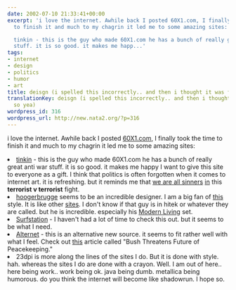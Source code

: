 ```yaml
---
date: 2002-07-10 21:33:41+00:00
excerpt: 'i love the internet. Awhile back I posted 60X1.com, I finally took the time
  to finish it and much to my chagrin it led me to some amazing sites:

  tinkin - this is the guy who made 60X1.com he has a bunch of really great anti war
  stuff. it is so good. it makes me happ...'
tags:
- internet
- design
- politics
- humor
- art
title: deisgn (i spelled this incorrectly.. and then i thought it was funny.. so yea)
translationKey: deisgn (i spelled this incorrectly.. and then i thought it was funny..
  so yea)
wordpress_id: 316
wordpress_url: http://new.nata2.org/?p=316
---
```


i love the internet. Awhile back I posted <a href="http://111111111111111111111111111111111111111111111111111111111111.com">60X1.com</a>, I finally took the time to finish it and much to my chagrin it led me to some amazing sites:<br/>
<li><a href="http://www.tinkin.com/">tinkin</a> - this is the guy who made 60X1.com he has a bunch of really great anti war stuff. it is so good. it makes me happy I want to give this site to everyone as a gift. I think that politics is often forgotten when it comes to internet art. it is refreshing. but it reminds me that <a href="http://www.tinkin.com/peacefront.html">we are all sinners</a> <a href="http://www.tinkin.com/taliban.html">in</a> this <b>terrorist v terrorist</b> fight.
<li><a href="http://www.hoogerbrugge.com/">hoogerbrugge</a> seems to be an incredible designer. I am a big fan of <a href="http://www.thethirdplace.com/">this</a> style. It is like other <a href="http://www.requiemforadream.com">sites</a>. I don't know if that guy is in hitek or whatever they are called. but he is incredible. especially his <a href="http://www.hoogerbrugge.com/ml.html">Modern Living</a> set. 
<li><a href="http://www.surfstation.lu/">Surfstation</a> - I haven't had a lot of time to check this out. but it seems to be what I need. 
<li><a href="http://www.alternet.org/">Alternet</a> - this is an alternative new source. it seems to fit rather well with what I feel. Check out <a href="http://www.alternet.org/story.html?StoryID=13554">this</a> article called "Bush Threatens Future of Peacekeeping."
<li><a herf="http://www.23dpi.com">23dpi</a> is more along the lines of the sites I do. But it is done with style. hah. whereas the sites I do are done with a crayon. 
Well. I am out of here.. here being work.. work being ok. java being dumb. metallica being humorous. do you think the internet will become like shadowrun. I hope so.